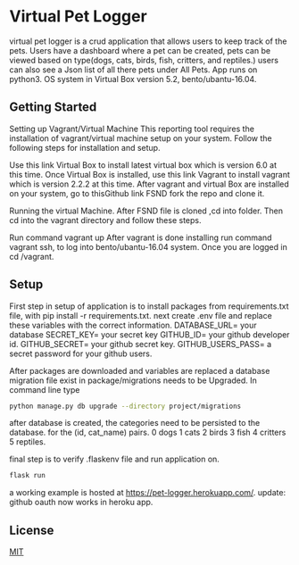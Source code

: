 # Virtual Pet Logger

virtual pet logger is a crud application that allows users to keep track of the pets.
Users have a dashboard where a pet can be created, pets can be viewed based on
 type(dogs, cats, birds, fish, critters, and reptiles.) users can also see a 
 Json list of all there pets under All Pets.
App runs on python3. OS system in Virtual Box version 5.2, bento/ubantu-16.04.

## Getting Started

Setting up Vagrant/Virtual Machine
This reporting tool requires the installation of vagrant/virtual machine setup on your system. 
Follow the following steps for installation and setup.

Use this link Virtual Box to install latest virtual box which is version 6.0 at this time.
Once Virtual Box is installed, use this link Vagrant to install vagrant which is version 2.2.2 at this time.
After vagrant and virtual Box are installed on your system, go to thisGithub link FSND fork the repo and clone it.

Running the virtual Machine.
After FSND file is cloned ,cd into folder. Then cd into the vagrant directory and follow these steps.

Run command vagrant up
After vagrant is done installing run command vagrant ssh, to log into bento/ubantu-16.04 system.
Once you are logged in cd /vagrant.

## Setup

First step in setup of application is to install packages from requirements.txt file, with pip install -r requirements.txt. next create .env file and replace these variables with the correct information.
DATABASE_URL= your database
SECRET_KEY= your secret key
GITHUB_ID= your github developer id.
GITHUB_SECRET= your github secret key.
GITHUB_USERS_PASS= a secret password for your github users.

After packages are downloaded and variables are replaced a database migration file exist in  package/migrations
 needs to be Upgraded. In command line type
```bash 
python manage.py db upgrade --directory project/migrations
```

after database is created, the categories need to be persisted to the database. for the (id, cat_name) pairs.
0 dogs
1 cats
2 birds
3 fish
4 critters
5 reptiles.

final step is to verify .flaskenv file and run application on.
```bash
flask run
```
a working example is hosted at https://pet-logger.herokuapp.com/.
update: github oauth now works in heroku app.

## License
[MIT](https://choosealicense.com/licenses/mit/)
